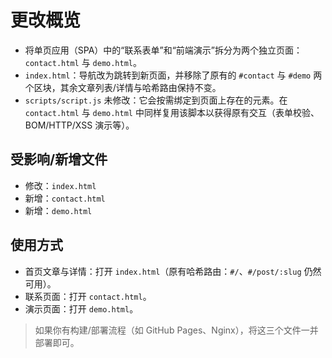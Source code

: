 # 更改概览
- 将单页应用（SPA）中的“联系表单”和“前端演示”拆分为两个独立页面：`contact.html` 与 `demo.html`。
- `index.html`：导航改为跳转到新页面，并移除了原有的 `#contact` 与 `#demo` 两个区块，其余文章列表/详情与哈希路由保持不变。
- `scripts/script.js` 未修改：它会按需绑定到页面上存在的元素。在 `contact.html` 与 `demo.html` 中同样复用该脚本以获得原有交互（表单校验、BOM/HTTP/XSS 演示等）。

## 受影响/新增文件
- 修改：`index.html`
- 新增：`contact.html`
- 新增：`demo.html`

## 使用方式
- 首页文章与详情：打开 `index.html`（原有哈希路由：`#/`、`#/post/:slug` 仍然可用）。
- 联系页面：打开 `contact.html`。
- 演示页面：打开 `demo.html`。

> 如果你有构建/部署流程（如 GitHub Pages、Nginx），将这三个文件一并部署即可。
